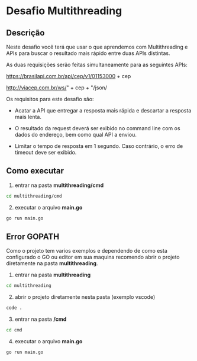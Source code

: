 # Desafio Multithreading

## Descrição
 Neste desafio você terá que usar o que aprendemos com Multithreading e APIs para buscar o resultado mais rápido entre duas APIs distintas.

As duas requisições serão feitas simultaneamente para as seguintes APIs:

https://brasilapi.com.br/api/cep/v1/01153000 + cep

http://viacep.com.br/ws/" + cep + "/json/

Os requisitos para este desafio são:

- Acatar a API que entregar a resposta mais rápida e descartar a resposta mais lenta.

- O resultado da request deverá ser exibido no command line com os dados do endereço, bem como qual API a enviou.

- Limitar o tempo de resposta em 1 segundo. Caso contrário, o erro de timeout deve ser exibido.

## Como executar

1. entrar na pasta **multithreading/cmd**
```bash
cd multithreading/cmd
```

2. executar o arquivo **main.go**
```bash
go run main.go
```

## Error GOPATH

Como o projeto tem varios exemplos e dependendo de como esta configurado o GO ou editor em sua maquina recomendo abrir o projeto diretamente na pasta **multithreading**. 

1. entrar na pasta **multithreading**
```bash
cd multithreading
```

2. abrir o projeto diretamente nesta pasta (exemplo vscode)
```bash
code .
```

3. entrar na pasta **/cmd**
```bash
cd cmd
```

4. executar o arquivo **main.go**
```bash
go run main.go
```

